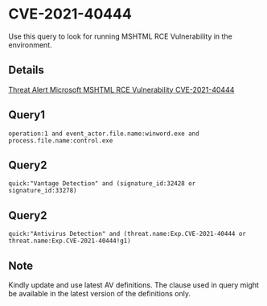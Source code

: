 # CVE-2021-40444

Use this query to look for running MSHTML RCE Vulnerability in the environment. 

## Details

[Threat Alert Microsoft MSHTML RCE Vulnerability CVE-2021-40444](https://www.broadcom.com/support/security-center/protection-bulletin#bltda635ffa6868cbde_en-us)

## Query1

```
operation:1 and event_actor.file.name:winword.exe and process.file.name:control.exe

```
## Query2

```
quick:"Vantage Detection" and (signature_id:32428 or signature_id:33278)

```

## Query2

```
quick:"Antivirus Detection" and (threat.name:Exp.CVE-2021-40444 or threat.name:Exp.CVE-2021-40444!g1)

```
## Note
Kindly update and use latest AV definitions.
The clause used in query might be available in the latest version of the definitions only.
